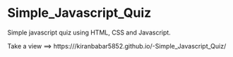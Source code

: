 # Simple_Javascript_Quiz
Simple javascript quiz using HTML, CSS and Javascript.

Take a view ==> https:///kiranbabar5852.github.io/-Simple_Javascript_Quiz/

